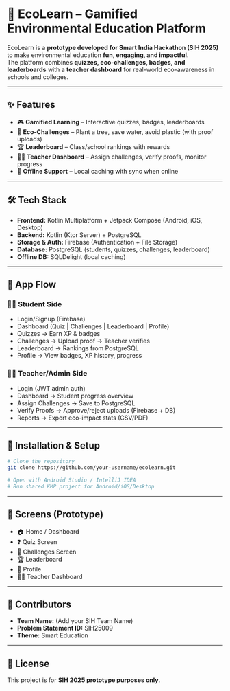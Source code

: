# 🌱 EcoLearn – Gamified Environmental Education Platform  

EcoLearn is a **prototype developed for Smart India Hackathon (SIH 2025)** to make environmental education **fun, engaging, and impactful**.  
The platform combines **quizzes, eco-challenges, badges, and leaderboards** with a **teacher dashboard** for real-world eco-awareness in schools and colleges.  

---

## ✨ Features  
- 🎮 **Gamified Learning** – Interactive quizzes, badges, leaderboards  
- 🌱 **Eco-Challenges** – Plant a tree, save water, avoid plastic (with proof uploads)  
- 🏆 **Leaderboard** – Class/school rankings with rewards  
- 👩‍🏫 **Teacher Dashboard** – Assign challenges, verify proofs, monitor progress  
- 📶 **Offline Support** – Local caching with sync when online  

---

## 🛠 Tech Stack  
- **Frontend:** Kotlin Multiplatform + Jetpack Compose (Android, iOS, Desktop)  
- **Backend:** Kotlin (Ktor Server) + PostgreSQL  
- **Storage & Auth:** Firebase (Authentication + File Storage)  
- **Database:** PostgreSQL (students, quizzes, challenges, leaderboard)  
- **Offline DB:** SQLDelight (local caching)  

---

## 📱 App Flow  

### 👩‍🎓 Student Side  
- Login/Signup (Firebase)  
- Dashboard (Quiz | Challenges | Leaderboard | Profile)  
- Quizzes → Earn XP & badges  
- Challenges → Upload proof → Teacher verifies  
- Leaderboard → Rankings from PostgreSQL  
- Profile → View badges, XP history, progress  

### 👨‍🏫 Teacher/Admin Side  
- Login (JWT admin auth)  
- Dashboard → Student progress overview  
- Assign Challenges → Save to PostgreSQL  
- Verify Proofs → Approve/reject uploads (Firebase + DB)  
- Reports → Export eco-impact stats (CSV/PDF)  

---

## 🚀 Installation & Setup  
```bash
# Clone the repository
git clone https://github.com/your-username/ecolearn.git

# Open with Android Studio / IntelliJ IDEA
# Run shared KMP project for Android/iOS/Desktop
```
---
## 📸 Screens (Prototype)  
- 🏠 Home / Dashboard  
- ❓ Quiz Screen  
- 🌱 Challenges Screen  
- 🏆 Leaderboard  
- 👤 Profile  
- 👩‍🏫 Teacher Dashboard  

---

## 🤝 Contributors  
- **Team Name:** (Add your SIH Team Name)  
- **Problem Statement ID:** SIH25009  
- **Theme:** Smart Education  

---

## 📜 License  
This project is for **SIH 2025 prototype purposes only**.  
